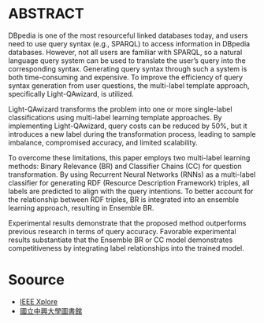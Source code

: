 # ABSTRACT

DBpedia is one of the most resourceful linked databases today, and users need to use query syntax (e.g., SPARQL) to access information in DBpedia databases. However, not all users are familiar with SPARQL, so a natural language query system can be used to translate the user’s query into the corresponding syntax. Generating query syntax through such a system is both time-consuming and expensive. To improve the efficiency of query syntax generation from user questions, the multi-label template approach, specifically Light-QAwizard, is utilized.

Light-QAwizard transforms the problem into one or more single-label classifications using multi-label learning template approaches. By implementing Light-QAwizard, query costs can be reduced by 50%, but it introduces a new label during the transformation process, leading to sample imbalance, compromised accuracy, and limited scalability.

To overcome these limitations, this paper employs two multi-label learning methods: Binary Relevance (BR) and Classifier Chains (CC) for question transformation. By using Recurrent Neural Networks (RNNs) as a multi-label classifier for generating RDF (Resource Description Framework) triples, all labels are predicted to align with the query intentions. To better account for the relationship between RDF triples, BR is integrated into an ensemble learning approach, resulting in Ensemble BR.

Experimental results demonstrate that the proposed method outperforms previous research in terms of query accuracy. Favorable experimental results substantiate that the Ensemble BR or CC model demonstrates competitiveness by integrating label relationships into the trained model.

# Soource

- [IEEE Xplore](https://ieeexplore.ieee.org/document/10230082)
- [國立中興大學圖書館](https://nchu.primo.exlibrisgroup.com/discovery/fulldisplay?docid=alma990073689890107976&context=L&vid=886NCHU_INST:886NCHU_INST&lang=zh-tw&search_scope=MyInst_and_CI&adaptor=Local%20Search%20Engine&tab=Everything&query=any,contains,%E6%9E%97%E6%99%89%E5%BE%B7)
